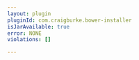 ```yaml
---
layout: plugin
pluginId: com.craigburke.bower-installer
isJarAvailable: true
error: NONE
violations: []

---
```

